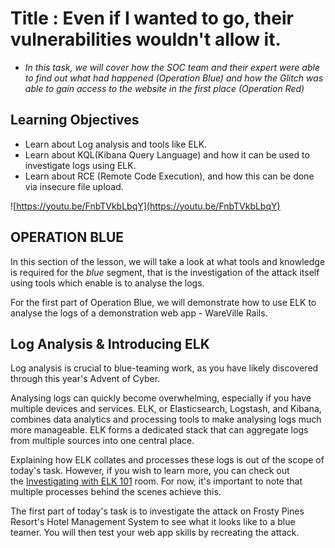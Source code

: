 # Title : Even if I wanted to go, their vulnerabilities wouldn't allow it.
- *In this task, we will cover how the SOC team and their expert were able to find out what had happened (Operation Blue) and how the Glitch was able to gain access to the website in the first place (Operation Red)*
## Learning Objectives
- Learn about Log analysis and tools like ELK.
- Learn about KQL(Kibana Query Language) and how it can be used to investigate logs using ELK.
- Learn about RCE (Remote Code Execution), and how this can be done via insecure file upload.

![https://youtu.be/FnbTVkbLbqY](https://youtu.be/FnbTVkbLbqY)
## OPERATION BLUE

In this section of the lesson, we will take a look at what tools and knowledge is required for the _blue_ segment, that is the investigation of the attack itself using tools which enable is to analyse the logs. 

For the first part of Operation Blue, we will demonstrate how to use ELK to analyse the logs of a demonstration web app - WareVille Rails.

## Log Analysis & Introducing ELK

Log analysis is crucial to blue-teaming work, as you have likely discovered through this year's Advent of Cyber.

Analysing logs can quickly become overwhelming, especially if you have multiple devices and services. ELK, or Elasticsearch, Logstash, and Kibana, combines data analytics and processing tools to make analysing logs much more manageable. ELK forms a dedicated stack that can aggregate logs from multiple sources into one central place.

Explaining how ELK collates and processes these logs is out of the scope of today's task. However, if you wish to learn more, you can check out the [Investigating with ELK 101](https://tryhackme.com/r/room/investigatingwithelk101) room. For now, it's important to note that multiple processes behind the scenes achieve this.

The first part of today's task is to investigate the attack on Frosty Pines Resort's Hotel Management System to see what it looks like to a blue teamer. You will then test your web app skills by recreating the attack.


